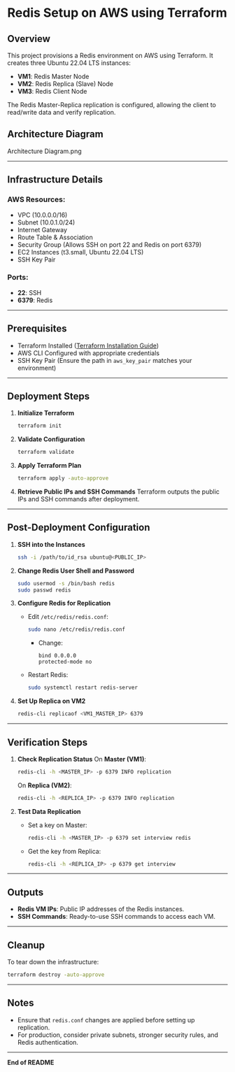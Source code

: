 # Redis Setup on AWS using Terraform

## Overview
This project provisions a Redis environment on AWS using Terraform. It creates three Ubuntu 22.04 LTS instances:

- **VM1**: Redis Master Node
- **VM2**: Redis Replica (Slave) Node
- **VM3**: Redis Client Node

The Redis Master-Replica replication is configured, allowing the client to read/write data and verify replication.

## Architecture Diagram

Architecture Diagram.png

---

## Infrastructure Details

### AWS Resources:
- VPC (10.0.0.0/16)
- Subnet (10.0.1.0/24)
- Internet Gateway
- Route Table & Association
- Security Group (Allows SSH on port 22 and Redis on port 6379)
- EC2 Instances (t3.small, Ubuntu 22.04 LTS)
- SSH Key Pair

### Ports:
- **22**: SSH
- **6379**: Redis

---

## Prerequisites

- Terraform Installed ([Terraform Installation Guide](https://learn.hashicorp.com/tutorials/terraform/install-cli))
- AWS CLI Configured with appropriate credentials
- SSH Key Pair (Ensure the path in `aws_key_pair` matches your environment)

---

## Deployment Steps

1. **Initialize Terraform**
   ```bash
   terraform init
   ```

2. **Validate Configuration**
   ```bash
   terraform validate
   ```

3. **Apply Terraform Plan**
   ```bash
   terraform apply -auto-approve
   ```

4. **Retrieve Public IPs and SSH Commands**
   Terraform outputs the public IPs and SSH commands after deployment.

---

## Post-Deployment Configuration

1. **SSH into the Instances**
   ```bash
   ssh -i /path/to/id_rsa ubuntu@<PUBLIC_IP>
   ```

2. **Change Redis User Shell and Password**
   ```bash
   sudo usermod -s /bin/bash redis
   sudo passwd redis
   ```

3. **Configure Redis for Replication**
   - Edit `/etc/redis/redis.conf`:
     ```bash
     sudo nano /etc/redis/redis.conf
     ```
     - Change:
       ```
       bind 0.0.0.0
       protected-mode no
       ```
   - Restart Redis:
     ```bash
     sudo systemctl restart redis-server
     ```

4. **Set Up Replica on VM2**
   ```bash
   redis-cli replicaof <VM1_MASTER_IP> 6379
   ```

---

## Verification Steps

1. **Check Replication Status**
   On **Master (VM1)**:
   ```bash
   redis-cli -h <MASTER_IP> -p 6379 INFO replication
   ```

   On **Replica (VM2)**:
   ```bash
   redis-cli -h <REPLICA_IP> -p 6379 INFO replication
   ```

2. **Test Data Replication**
   - Set a key on Master:
     ```bash
     redis-cli -h <MASTER_IP> -p 6379 set interview redis
     ```
   - Get the key from Replica:
     ```bash
     redis-cli -h <REPLICA_IP> -p 6379 get interview
     ```

---

## Outputs

- **Redis VM IPs**: Public IP addresses of the Redis instances.
- **SSH Commands**: Ready-to-use SSH commands to access each VM.

---

## Cleanup

To tear down the infrastructure:
```bash
terraform destroy -auto-approve
```

---

## Notes
- Ensure that `redis.conf` changes are applied before setting up replication.
- For production, consider private subnets, stronger security rules, and Redis authentication.

---

**End of README**

